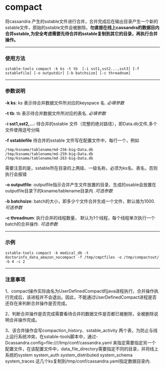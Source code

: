 # compact 
将cassandra 产生的sstable文件进行合并，合并完成后在输出目录产生一个新的sstable文件，原始的sstable文件会被删除。**勿直接在线上cassandra的数据目内合并sstable,为安全考虑需要先待合并的sstable复制到其它的目录，再执行合并操作。**

---
### 使用方法
~~~
sstable-tools compact -k ks -t tb  [-i sst1,sst2...,sst3] [-f sstablefile] [-o outputdir] [-b batchsize] [-c threadnum] 
~~~


---
### 参数说明

**-k ks**: 
ks 表示待合并数据文件所对应的keyspace 名. *必填参数*

**-t tb**:
tb 表示待合并数据文件所对应的表名. *必填参数*

**-i sst1,sst2,...**: 
待合并的sstable 文件（完整的绝对路径），即Data.db文件,多个文件使用逗号分隔

**-f sstablefile**
待合并的sstable 文件写在配置文件中，每行一个，例如
~~~
/tmp/ksname/tablename/md-256-big-Data.db
/tmp/ksname/tablename/md-259-big-Data.db
/tmp/ksname/tablename/md-263-big-Data.db
~~~
需要注意的是，sstable所在目录的上两级、一级名称，必须为ks名、表名，否则执行会报错

**-o outputfile**: 
outputfile指示合并产生文件放置的目录，生成的ssable会放置在outputfile目录下的ksname/tablename目录内 .*可选参数*

**-b batchsize**:
batch的大小，即多少个文件合并生成一个文件，默认值为1000. *可选参数*

**-c threadnum**: 
执行合并的线程数量， 默认为1个线程，每个线程单次执行一个batch的合并操作. *可选参数*

---
### 示例
~~~
sstable-tools compact -k medical_db -t doctorinfo_data_amazon_nocompact -f /tmp/cmptfiles -o /tmp/compactout/ -b 4 -c 2

~~~
---
### 注意事项
1、compact操作实际由名为UserDefinedCompact的java进程执行，合并操作执行完成后，该进程并不会退出。因此，不能通过UserDefinedCompact进程是否还存在来判断合并操作是否完成。

2、判断合并操作是否完成需要看待合并的数据文件是否都已被删除，全被删除说明合并操作完成。

3、该合并操作会写compaction_history、sstable_activity 两个表，为防止与线上运行系统冲突，在sstable-tools脚本中，通过-Dcassandra.config=file:////tmp/conf/cassandra.yaml 来指定需要指定另一个配置文件，在该配置文件中，data_file_directory需要指定不同的目录，并将线上系统的system  system_auth  system_distributed  system_schema  system_traces 这几个ks复制到/tmp/conf/cassandra.yaml指定数据目录内.